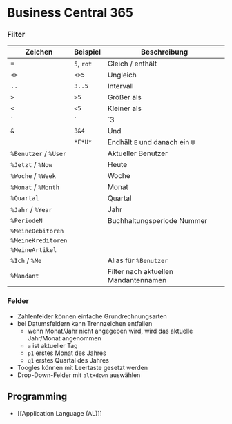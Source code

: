 # Business Central 365
### Filter

| Zeichen               | Beispiel   | Beschreibung                         |
| --------------------- | ---------- | ------------------------------------ |
| `=`                   | `5`, `rot` | Gleich / enthält                     |
| `<>`                  | `<>5`      | Ungleich                             |
| `..`                  | `3..5`     | Intervall                            |
| `>`                   | `>5`       | Größer als                           |
| `<`                   | `<5`       | Kleiner als                          |
| `|`                   | `3|4`      | Oder                                 |
| `&`                   | `3&4`      | Und                                  |
|                       | `*E*U*`    | Endhält `E` und danach ein `U`       |
| `%Benutzer` / `%User` |            | Aktueller Benutzer                   |
| `%Jetzt` / `%Now`     |            | Heute                                |
| `%Woche` / `%Week`    |            | Woche                                |
| `%Monat` / `%Month`   |            | Monat                                |
| `%Quartal`            |            | Quartal                              |
| `%Jahr` / `%Year`     |            | Jahr                                 |
| `%PeriodeN`           |            | Buchhaltungsperiode Nummer           |
| `%MeineDebitoren`     |            |                                      |
| `%MeineKreditoren`    |            |                                      |
| `%MeineArtikel`       |            |                                      |
| `%Ich` / `%Me`        |            | Alias für `%Benutzer`                |
| `%Mandant`            |            | Filter nach aktuellen Mandantennamen |

### Felder
- Zahlenfelder können einfache Grundrechnungsarten
- bei Datumsfeldern kann Trennzeichen entfallen
    - wenn Monat/Jahr nicht angegeben wird, wird das aktuelle Jahr/Monat angenommen
    - `a` ist aktueller Tag
    - `p1` erstes Monat des Jahres
    - `q1` erstes Quartal des Jahres
- Toogles können mit Leertaste gesetzt werden
- Drop-Down-Felder mit `alt+down` auswählen

## Programming
- [[Application Language (AL)]]